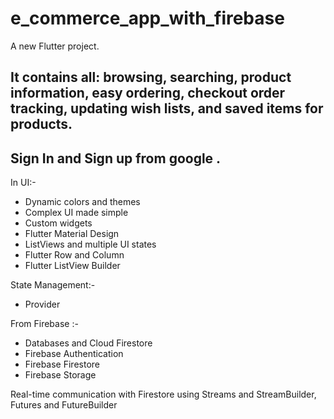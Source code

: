 # e_commerce_app_with_firebase

A new Flutter project.

##  It contains all: browsing, searching, product information, easy ordering, checkout order tracking, updating wish lists, and saved items for products. 
## Sign In and Sign up from google .

In UI:-

- Dynamic colors and themes
- Complex UI made simple
- Custom widgets
- Flutter Material Design
- ListViews and multiple UI states
- Flutter Row and Column
- Flutter ListView Builder

State Management:-
- Provider

From Firebase :-
- Databases and Cloud Firestore
- Firebase Authentication
- Firebase Firestore
- Firebase Storage

Real-time communication with Firestore using Streams and StreamBuilder, Futures and FutureBuilder
